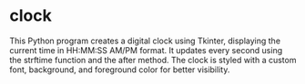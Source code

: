 # clock
This Python program creates a digital clock using Tkinter, displaying the current time in HH:MM:SS AM/PM format. It updates every second using the strftime function and the after method. The clock is styled with a custom font, background, and foreground color for better visibility.
